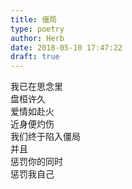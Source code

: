 ```yaml
---  
title: 僵局  
type: poetry  
author: Herb  
date: 2018-05-10 17:47:22  
draft: true
---  
```

我已在思念里  
盘桓许久  
爱情如赴火  
近身便灼伤    
我们终于陷入僵局  
并且  
惩罚你的同时  
惩罚我自己